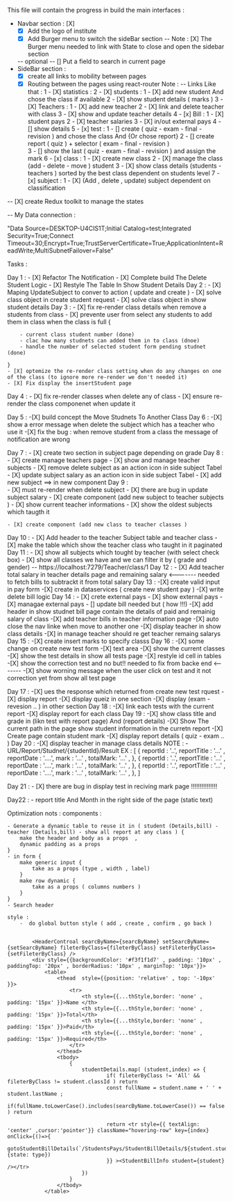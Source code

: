 
This file will contain the progress in build the main interfaces : 

- Navbar section : [X]
    - [X] Add the logo of institute
    - [X] Add Burger menu to switch the sideBar section 
        -- Note : [X] The Burger menu needed to link with State to close and open the sidebar section
             
    -- optional -- [] Put a field to search in current page
- SideBar section : 
    - [X] create all links to mobility between pages
    - [X] Routing between the pages using react-router
    Note : -- Links Like that : 
        1 - [X] statistics : 
        2 - [X] students : 
            1 - [X] add new student And chose the class if available
            2 - [X] show student details ( marks ) 
        3 - [X] Teachers :
            1 - [X] add new teacher
            2 - [X] link and delete teacher with class 
            3 - [X] show and update teacher details
        4 - [x] Bill :
            1 - [X] student pays
            2 - [X] teacher salaries
            3 - [X] in/out external pays
            4 - [] show details
        5 - [x] test :
            1 - [] create ( quiz - exam - final  - revision ) and chose the class And {Or chose report}
            2 - [] create report ( quiz ) + selector ( exam - final - revision )  
            3 - [] show the last ( quiz - exam - final  - revision ) and assign the mark
        6 - [x] class :
            1 - [X] create new class 
            2 - [X] manage the class (add - delete - move ) student
            3 - [X] show class details (students - teachers ) sorted by the best class dependent on students level
        7 - [x] subject : 
            1 - [X] (Add , delete , update) subject dependent on classification 

-- [X] create Redux toolkit to manage the states


-- My Data connection : 

"Data Source=DESKTOP-U4CIS1T;Initial Catalog=test;Integrated Security=True;Connect Timeout=30;Encrypt=True;TrustServerCertificate=True;ApplicationIntent=ReadWrite;MultiSubnetFailover=False"

Tasks : 

Day 1 : 
    - [X] Refactor The Notification 
    - [X] Complete build The Delete Student Logic
    - [X] Restyle The Table In Show Student Details
Day 2 : 
    - [X] Maping UpdateSubject to conver to action ( update and create )
    - [X] solve class object in create student request 
    - [X] solve class object in show student details 
Day 3 : 
    - [X] fix re-render class details when remove a students from class
    - [X] prevente user from select any students to add them in class when the class is full {
        
        - current class student number (done)
        - clac how many studnets can added them in to class (dnoe)
        - handle the number of selected student form pending studnet  (done)

    }
    - [X] optemize the re-render class setting when do any changes on one of the class (to ignore more re-render we don't needed it)
    - [X] Fix display the insertStudent page
  
Day 4 : 
    - [X] fix re-render classes when delete any of class 
    - [X] ensure re-render the class componenet when update it 

Day 5 : 
    -[X] build concept the Move Studnets To Another Class
Day 6 : 
    -[X] show a error message when delete the subject which has a teacher who use it 
    -[X] fix the bug : when remove student from a class the message of notification are wrong    

Day 7 : 
    - [X] create two section in subject page depending on grade 
Day 8 : 
    - [X] create manage teachers page
    - [X] show and manage teacher subjects 
        - [X] remove delete subject  as an action icon in side subject Tabel
        - [X] update subject salary  as an action icon in side subject Tabel
        - [X] add new subject ==> in new component
Day 9 :  
    - [X] must re-render when delete subject
    - [X] there are bug in update subject salary
    - [X] create component (add new subject to teacher subjects ) 
        - [X] show current teacher informations 
        - [X] show the oldest subjects which taugth it 
        
    - [X] create component (add new class to teacher classes ) 
Day 10 : 
    - [X] Add header to the teacher Subject table and teacher class 
    - [X] make the table which show the teacher class who taught in it paginated
Day 11 : 
    - [X] show all subjects which tought by teacher (with select check box)
    - [X] show all classes we have and we can filter it by ( grade and gender)
     -- https://localhost:7279/Teacher/class/1
Day 12 : 
    - [X] Add teacher total salary in teacher details page and remaining salary <------- needed to fetch bills to subtrackt it from total salary
Day 13 : 
    -[X] create valid input in pay form
    -[X] create in dataservices ( create new student pay ) 
    -[X] write delete bill logic
Day 14 : 
    - [X] crete external pays
        - [X] show external pays 
        - [X] managae external pays
        - [] update bill needed but ( how !!!)
    -[X] add header in show studnet bill  page contain the details of paid and remainig salary of class
    -[X] add teacher bills in teacher information page
    -[X] auto close the nav linke when move to another one
    -[X] display teacher in show class details 
    -[X] in manage teacher should re get teacher remaing salarys
Day 15 :
    -[X] create insert marks to specify classs
Day 16 : 
    -[X] some change on create new test form 
        -[X] text area 
        -[X] show the current classes 
    -[X] show the test details in show all tests page
    -[X] restyle id cell in tables
    -[X] show the correction test and no but!! needed to fix from backe end <-------
    -[X] show worning message when the user click on test and it not correction yet from show all test page
        
Day 17 : 
    -[X] ues the response which returned from create new test rquest 
    -[X] display report 
    -[X] display queiz in one section 
    -[X] display (exam - revesion .. ) in other section 
Day 18 : 
    -[X] link each tests with the current report
    -[X] display report for each class 
Day 19 : 
    -[X] show class title and grade in (likn test with report page) And (report details)
    -[X] Show The current path in the page show student information in the curretn report 
    -[X] Create page contain student mark
    -[X] display report details ( quiz - exam .. )
Day 20 : 
    -[X] display teacher in manage class details
NOTE : 
    - URL/Report/Studnet/{studentId}/Result
        EX :
        [
            {
                reportId : '..',
                reportTitle : '...' ,
                reportDate : '....',
                mark : '...' , 
                totalMark: '...' , 
            },
            {
                reportId : '..',
                reportTitle : '...' ,
                reportDate : '....',
                mark : '...' , 
                totalMark: '...' , 
            },
                        {
                reportId : '..',
                reportTitle : '...' ,
                reportDate : '....',
                mark : '...' , 
                totalMark: '...' , 
            },
        ] 
    
Day 21 : 
    - [X] there are bug in display test in reciving mark page !!!!!!!!!!!!!!!

Day22 : 
    - report title And Month in the right side of the page (static text) 


Optimization nots : 
    components : 

    - Generate a dynamic table to reuse it in ( student (Details,bill) - teacher (Details,bill) - show all report at any class ) {
        make the header and body as a props  ,
        dynamic padding as a props
    }
    - in form {
        make generic input {
            take as a props (type , width , label)
        }
        make row dynamic {
            take as a props ( columns numbers )
        }
    }
    - Search header 

    style : 
        -  do global button style ( add , create , confirm , go back )


            <HeaderControal searcByName={searcByName} setSearcByName={setSearcByName} fileterByClass={fileterByClass} setFileterByClass={setFileterByClass} />
            <div style={{backgroundColor: '#f3f1f1d7' , padding: '10px' , paddingTop: '20px' , borderRadius: '10px' , marginTop: '10px'}}>
                <table>
                    <thead  style={{position: 'relative' , top: '-10px' }}>                    
                        <tr>
                            <th style={{...thStyle,border: 'none' , padding: '15px' }}>Name </th>
                            <th style={{...thStyle,border: 'none' , padding: '15px' }}>Total</th>
                            <th style={{...thStyle,border: 'none' , padding: '15px' }}>Paid</th>
                            <th style={{...thStyle,border: 'none' , padding: '15px' }}>Required</th>
                        </tr>
                    </thead>
                    <tbody>
                        {
                            studentDetails.map( (student,index) => {              
                                    if( fileterByClass != 'All' && fileterByClass != student.classId ) return
                                    const fullName = student.name + ' ' + student.lastName ;
                                    if(fullName.toLowerCase().includes(searcByName.toLowerCase()) == false ) return

                                    return <tr style={{ textAlign: 'center' ,cursor:'pointer'}} className="hovering-row" key={index} onClick={()=>{
                                        gotoStudentBillDetails(`/StudentsPays/StudentBillDetails/${student.studentId}`,{state: type})
                                    }} ><StudentBillInfo student={student} /></tr>
                            })
                        }
                    </tbody>
                </table>